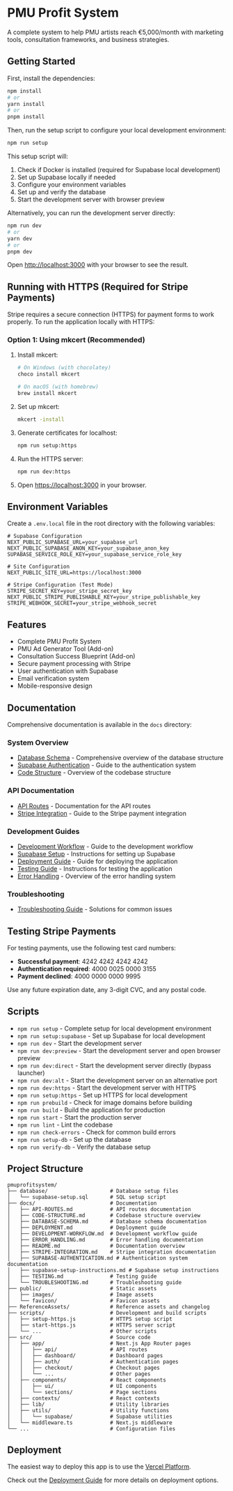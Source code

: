 # PMU Profit System

A complete system to help PMU artists reach €5,000/month with marketing tools, consultation frameworks, and business strategies.

## Getting Started

First, install the dependencies:

```bash
npm install
# or
yarn install
# or
pnpm install
```

Then, run the setup script to configure your local development environment:

```bash
npm run setup
```

This setup script will:
1. Check if Docker is installed (required for Supabase local development)
2. Set up Supabase locally if needed
3. Configure your environment variables
4. Set up and verify the database
5. Start the development server with browser preview

Alternatively, you can run the development server directly:

```bash
npm run dev
# or
yarn dev
# or
pnpm dev
```

Open [http://localhost:3000](http://localhost:3000) with your browser to see the result.

## Running with HTTPS (Required for Stripe Payments)

Stripe requires a secure connection (HTTPS) for payment forms to work properly. To run the application locally with HTTPS:

### Option 1: Using mkcert (Recommended)

1. Install mkcert:
   ```bash
   # On Windows (with chocolatey)
   choco install mkcert

   # On macOS (with homebrew)
   brew install mkcert
   ```

2. Set up mkcert:
   ```bash
   mkcert -install
   ```

3. Generate certificates for localhost:
   ```bash
   npm run setup:https
   ```

4. Run the HTTPS server:
   ```bash
   npm run dev:https
   ```

5. Open [https://localhost:3000](https://localhost:3000) in your browser.

## Environment Variables

Create a `.env.local` file in the root directory with the following variables:

```
# Supabase Configuration
NEXT_PUBLIC_SUPABASE_URL=your_supabase_url
NEXT_PUBLIC_SUPABASE_ANON_KEY=your_supabase_anon_key
SUPABASE_SERVICE_ROLE_KEY=your_supabase_service_role_key

# Site Configuration
NEXT_PUBLIC_SITE_URL=https://localhost:3000

# Stripe Configuration (Test Mode)
STRIPE_SECRET_KEY=your_stripe_secret_key
NEXT_PUBLIC_STRIPE_PUBLISHABLE_KEY=your_stripe_publishable_key
STRIPE_WEBHOOK_SECRET=your_stripe_webhook_secret
```

## Features

- Complete PMU Profit System
- PMU Ad Generator Tool (Add-on)
- Consultation Success Blueprint (Add-on)
- Secure payment processing with Stripe
- User authentication with Supabase
- Email verification system
- Mobile-responsive design

## Documentation

Comprehensive documentation is available in the `docs` directory:

### System Overview
- [Database Schema](docs/DATABASE-SCHEMA.md) - Comprehensive overview of the database structure
- [Supabase Authentication](docs/SUPABASE-AUTHENTICATION.md) - Guide to the authentication system
- [Code Structure](docs/CODE-STRUCTURE.md) - Overview of the codebase structure

### API Documentation
- [API Routes](docs/API-ROUTES.md) - Documentation for the API routes
- [Stripe Integration](docs/STRIPE-INTEGRATION.md) - Guide to the Stripe payment integration

### Development Guides
- [Development Workflow](docs/DEVELOPMENT-WORKFLOW.md) - Guide to the development workflow
- [Supabase Setup](docs/supabase-setup-instructions.md) - Instructions for setting up Supabase
- [Deployment Guide](docs/DEPLOYMENT.md) - Guide for deploying the application
- [Testing Guide](docs/TESTING.md) - Instructions for testing the application
- [Error Handling](docs/ERROR_HANDLING.md) - Overview of the error handling system

### Troubleshooting
- [Troubleshooting Guide](docs/TROUBLESHOOTING.md) - Solutions for common issues

## Testing Stripe Payments

For testing payments, use the following test card numbers:

- **Successful payment**: 4242 4242 4242 4242
- **Authentication required**: 4000 0025 0000 3155
- **Payment declined**: 4000 0000 0000 9995

Use any future expiration date, any 3-digit CVC, and any postal code.

## Scripts

- `npm run setup` - Complete setup for local development environment
- `npm run setup:supabase` - Set up Supabase for local development
- `npm run dev` - Start the development server
- `npm run dev:preview` - Start the development server and open browser preview
- `npm run dev:direct` - Start the development server directly (bypass launcher)
- `npm run dev:alt` - Start the development server on an alternative port
- `npm run dev:https` - Start the development server with HTTPS
- `npm run setup:https` - Set up HTTPS for local development
- `npm run prebuild` - Check for image domains before building
- `npm run build` - Build the application for production
- `npm run start` - Start the production server
- `npm run lint` - Lint the codebase
- `npm run check-errors` - Check for common build errors
- `npm run setup-db` - Set up the database
- `npm run verify-db` - Verify the database setup

## Project Structure

```
pmuprofitsystem/
├── database/                    # Database setup files
│   └── supabase-setup.sql       # SQL setup script
├── docs/                        # Documentation
│   ├── API-ROUTES.md            # API routes documentation
│   ├── CODE-STRUCTURE.md        # Codebase structure overview
│   ├── DATABASE-SCHEMA.md       # Database schema documentation
│   ├── DEPLOYMENT.md            # Deployment guide
│   ├── DEVELOPMENT-WORKFLOW.md  # Development workflow guide
│   ├── ERROR_HANDLING.md        # Error handling documentation
│   ├── README.md                # Documentation overview
│   ├── STRIPE-INTEGRATION.md    # Stripe integration documentation
│   ├── SUPABASE-AUTHENTICATION.md # Authentication system documentation
│   ├── supabase-setup-instructions.md # Supabase setup instructions
│   ├── TESTING.md               # Testing guide
│   └── TROUBLESHOOTING.md       # Troubleshooting guide
├── public/                      # Static assets
│   ├── images/                  # Image assets
│   └── favicon/                 # Favicon assets
├── ReferenceAssets/             # Reference assets and changelog
├── scripts/                     # Development and build scripts
│   ├── setup-https.js           # HTTPS setup script
│   ├── start-https.js           # HTTPS server script
│   └── ...                      # Other scripts
├── src/                         # Source code
│   ├── app/                     # Next.js App Router pages
│   │   ├── api/                 # API routes
│   │   ├── dashboard/           # Dashboard pages
│   │   ├── auth/                # Authentication pages
│   │   ├── checkout/            # Checkout pages
│   │   └── ...                  # Other pages
│   ├── components/              # React components
│   │   ├── ui/                  # UI components
│   │   └── sections/            # Page sections
│   ├── contexts/                # React contexts
│   ├── lib/                     # Utility libraries
│   ├── utils/                   # Utility functions
│   │   └── supabase/            # Supabase utilities
│   └── middleware.ts            # Next.js middleware
└── ...                          # Configuration files
```

## Deployment

The easiest way to deploy this app is to use the [Vercel Platform](https://vercel.com/new).

Check out the [Deployment Guide](docs/DEPLOYMENT.md) for more details on deployment options.
